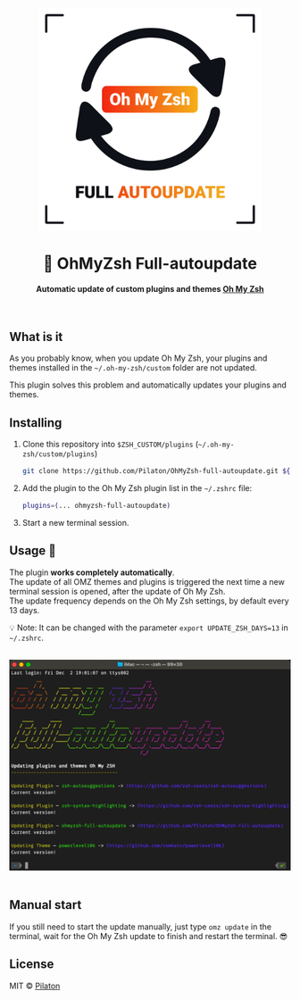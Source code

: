 <div align="center">
    <a href="https://github.com/Pilaton/OhMyZsh-full-autoupdate">
        <img src="./doc/images/ohmyzsh-full-update.svg" alt="OhMyZsh Full-autoupdate" width="400">
    </a>
    <h1>🍃 OhMyZsh Full-autoupdate</h1>
    <h4>Automatic update of custom plugins and themes <a href="https://github.com/ohmyzsh/ohmyzsh">Oh My Zsh</a></h4>
</div>

<br>

## What is it

As you probably know, when you update Oh My Zsh, your plugins and themes installed in the `~/.oh-my-zsh/custom` folder are not updated.  

This plugin solves this problem and automatically updates your plugins and themes.

## Installing

1. Clone this repository into `$ZSH_CUSTOM/plugins` (`~/.oh-my-zsh/custom/plugins`)

    ```bash
    git clone https://github.com/Pilaton/OhMyZsh-full-autoupdate.git ${ZSH_CUSTOM:-~/.oh-my-zsh/custom}/plugins/ohmyzsh-full-autoupdate
    ```

2. Add the plugin to the Oh My Zsh plugin list in the `~/.zshrc` file:

    ```bash
    plugins=(... ohmyzsh-full-autoupdate)
    ```

3. Start a new terminal session.

## Usage 🚀

The plugin **works completely automatically**.  
The update of all OMZ themes and plugins is triggered the next time a new terminal session is opened, after the update of Oh My Zsh.  
The update frequency depends on the Oh My Zsh settings, by default every 13 days.  

💡 Note: It can be changed with the parameter `export UPDATE_ZSH_DAYS=13` in `~/.zshrc`.

<br>
<div align="center">
    <img src="./doc/images/terminal_screenshot.jpg" alt="OhMyZsh Full-autoupdate Terminal screenshot" width="700">
</div>
<br>

## Manual start

If you still need to start the update manually, just type `omz update` in the terminal, wait for the Oh My Zsh update to finish and restart the terminal. 😎

## License

MIT © [Pilaton](https://github.com/Pilaton)
